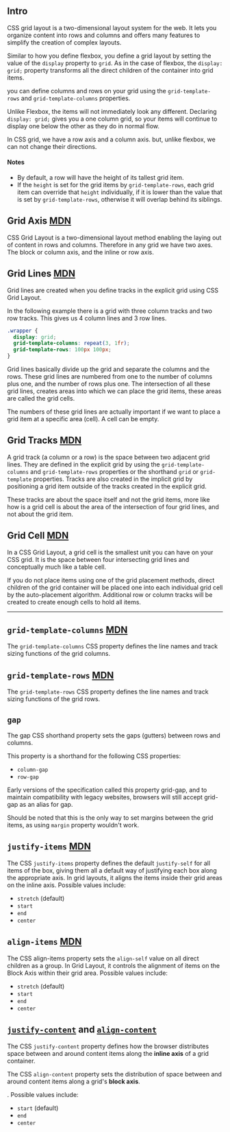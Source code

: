 ## Intro

CSS grid layout is a two-dimensional layout system for the web. It lets you organize content into rows and columns and offers many features to simplify the creation of complex layouts.

Similar to how you define flexbox, you define a grid layout by setting the value of the `display` property to `grid`. As in the case of flexbox, the `display: grid;` property transforms all the direct children of the container into grid items.

you can define columns and rows on your grid using the `grid-template-rows` and `grid-template-columns` properties.

Unlike Flexbox, the items will not immediately look any different. Declaring `display: grid;` gives you a one column grid, so your items will continue to display one below the other as they do in normal flow.

In CSS grid, we have a row axis and a column axis. but, unlike flexbox, we can not change their directions.

#### Notes

- By default, a row will have the height of its tallest grid item.
- If the `height` is set for the grid items by `grid-template-rows`, each grid item can override that `height` individually, if it is lower than the value that is set by `grid-template-rows`, otherwise it will overlap behind its siblings.

## Grid Axis [MDN](https://developer.mozilla.org/en-US/docs/Glossary/Grid_Axis)

CSS Grid Layout is a two-dimensional layout method enabling the laying out of content in rows and columns. Therefore in any grid we have two axes. The block or column axis, and the inline or row axis.

## Grid Lines [MDN](https://developer.mozilla.org/en-US/docs/Glossary/Grid_Lines)

Grid lines are created when you define tracks in the explicit grid using CSS Grid Layout.

In the following example there is a grid with three column tracks and two row tracks. This gives us 4 column lines and 3 row lines.

```css
.wrapper {
  display: grid;
  grid-template-columns: repeat(3, 1fr);
  grid-template-rows: 100px 100px;
}
```

Grid lines basically divide up the grid and separate the columns and the rows. These grid lines are numbered from one to the number of columns plus one, and the number of rows plus one. The intersection of all these grid lines, creates areas into which we can place the grid items, these areas are called the grid cells.

The numbers of these grid lines are actually important if we want to place a grid item at a specific area (cell). A cell can be empty.

## Grid Tracks [MDN](https://developer.mozilla.org/en-US/docs/Glossary/Grid_Tracks)

A grid track (a column or a row) is the space between two adjacent grid lines. They are defined in the explicit grid by using the `grid-template-columns` and `grid-template-rows` properties or the shorthand `grid` or `grid-template` properties. Tracks are also created in the implicit grid by positioning a grid item outside of the tracks created in the explicit grid.

These tracks are about the space itself and not the grid items, more like how is a grid cell is about the area of the intersection of four grid lines, and not about the grid item.

## Grid Cell [MDN](https://developer.mozilla.org/en-US/docs/Glossary/Grid_Cell)

In a CSS Grid Layout, a grid cell is the smallest unit you can have on your CSS grid. It is the space between four intersecting grid lines and conceptually much like a table cell.

If you do not place items using one of the grid placement methods, direct children of the grid container will be placed one into each individual grid cell by the auto-placement algorithm. Additional row or column tracks will be created to create enough cells to hold all items.

---

## `grid-template-columns` [MDN](https://developer.mozilla.org/en-US/docs/Web/CSS/grid-template-columns)

The `grid-template-columns` CSS property defines the line names and track sizing functions of the grid columns.

## `grid-template-rows` [MDN](https://developer.mozilla.org/en-US/docs/Web/CSS/grid-template-rows)

The `grid-template-rows` CSS property defines the line names and track sizing functions of the grid rows.

## `gap`

The gap CSS shorthand property sets the gaps (gutters) between rows and columns.

This property is a shorthand for the following CSS properties:

- `column-gap`
- `row-gap`

Early versions of the specification called this property grid-gap, and to maintain compatibility with legacy websites, browsers will still accept grid-gap as an alias for gap.

Should be noted that this is the only way to set margins between the grid items, as using `margin` property wouldn't work.

## `justify-items` [MDN](https://developer.mozilla.org/en-US/docs/Web/CSS/justify-items)

The CSS `justify-items` property defines the default `justify-self` for all items of the box, giving them all a default way of justifying each box along the appropriate axis. In grid layouts, it aligns the items inside their grid areas on the inline axis. Possible values include:

- `stretch` (default)
- `start`
- `end`
- `center`

## `align-items` [MDN](https://developer.mozilla.org/en-US/docs/Web/CSS/align-items)

The CSS align-items property sets the `align-self` value on all direct children as a group. In Grid Layout, it controls the alignment of items on the Block Axis within their grid area. Possible values include:

- `stretch` (default)
- `start`
- `end`
- `center`

## [`justify-content`](https://developer.mozilla.org/en-US/docs/Web/CSS/justify-content) and [`align-content`](https://developer.mozilla.org/en-US/docs/Web/CSS/align-content)

The CSS `justify-content` property defines how the browser distributes space between and around content items along the **inline axis** of a grid container.

The CSS `align-content` property sets the distribution of space between and around content items along a grid's **block axis**.

. Possible values include:

- `start` (default)
- `end`
- `center`
